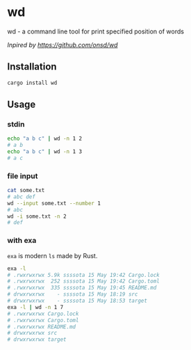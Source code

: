 # wd

wd - a command line tool for print specified position of words

*Inpired by https://github.com/onsd/wd*

## Installation

```sh
cargo install wd
```

## Usage

### stdin

```sh
echo "a b c" | wd -n 1 2
# a b
echo "a b c" | wd -n 1 3
# a c
```

### file input

```sh
cat some.txt
# abc def
wd --input some.txt --number 1
# abc
wd -i some.txt -n 2
# def
```

### with exa

`exa` is modern `ls` made by Rust.

```sh
exa -l
# .rwxrwxrwx 5.9k ssssota 15 May 19:42 Cargo.lock
# .rwxrwxrwx  252 ssssota 15 May 19:42 Cargo.toml
# .rwxrwxrwx  335 ssssota 15 May 19:45 README.md
# drwxrwxrwx    - ssssota 15 May 18:19 src
# drwxrwxrwx    - ssssota 15 May 18:53 target
exa -l | wd -n 1 7
# .rwxrwxrwx Cargo.lock
# .rwxrwxrwx Cargo.toml
# .rwxrwxrwx README.md
# drwxrwxrwx src
# drwxrwxrwx target
```
